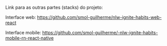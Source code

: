 Link para as outras partes (stacks) do projeto:

Interface web: https://github.com/smol-guilherme/nlw-ignite-habits-web-react

Interface mobile: https://github.com/smol-guilherme/-nlw-ignite-habits-mobile-rn-react-native
